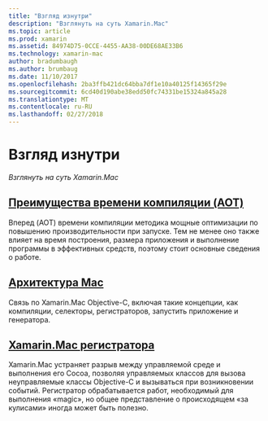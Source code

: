 ```yaml
---
title: "Взгляд изнутри"
description: "Взглянуть на суть Xamarin.Mac"
ms.topic: article
ms.prod: xamarin
ms.assetid: 84974D75-0CCE-4455-AA38-00DE68AE33B6
ms.technology: xamarin-mac
author: bradumbaugh
ms.author: brumbaug
ms.date: 11/10/2017
ms.openlocfilehash: 2ba3ffb421dc64bba7df1e10a40125f14365f29e
ms.sourcegitcommit: 6cd40d190abe38edd50fc74331be15324a845a28
ms.translationtype: MT
ms.contentlocale: ru-RU
ms.lasthandoff: 02/27/2018
---
```

# <a name="under-the-hood"></a>Взгляд изнутри

_Взглянуть на суть Xamarin.Mac_

## <a name="ahead-of-time-compilation-aotaotmd"></a>[Преимущества времени компиляции (AOT)](aot.md)

Вперед (AOT) времени компиляции методика мощные оптимизации по повышению производительности при запуске. Тем не менее оно также влияет на время построения, размера приложения и выполнение программы в эффективных средств, поэтому стоит основные сведения о работе.

## <a name="mac-architecturearchitecturemd"></a>[Архитектура Mac](architecture.md)

Связь по Xamarin.Mac Objective-C, включая такие концепции, как компиляции, селекторы, регистраторов, запустить приложение и генератора.

## <a name="xamarinmac-registrarregistrarmd"></a>[Xamarin.Mac регистратора](registrar.md)

Xamarin.Mac устраняет разрыв между управляемой среде и выполнения его Cocoa, позволяя управляемых классов для вызова неуправляемые классы Objective-C и вызываться при возникновении событий. Регистратор обрабатывается работ, необходимый для выполнения «magic», но общее представление о происходящем «за кулисами» иногда может быть полезно.
